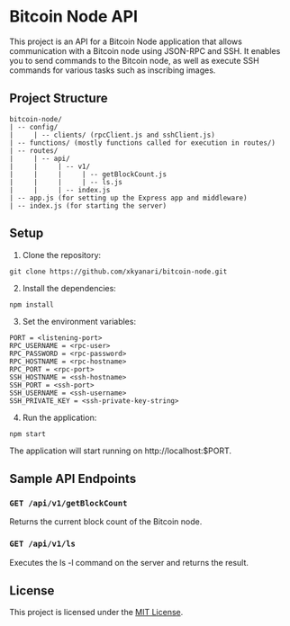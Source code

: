 # Bitcoin Node API

This project is an API for a Bitcoin Node application that allows communication with a Bitcoin node using JSON-RPC and SSH. It enables you to send commands to the Bitcoin node, as well as execute SSH commands for various tasks such as inscribing images.

## Project Structure

```
bitcoin-node/
| -- config/
|     | -- clients/ (rpcClient.js and sshClient.js)
| -- functions/ (mostly functions called for execution in routes/)
| -- routes/
|     | -- api/
|     |     | -- v1/
|     |     |     | -- getBlockCount.js
|     |     |     | -- ls.js
|     |     | -- index.js
| -- app.js (for setting up the Express app and middleware)
| -- index.js (for starting the server)
```

## Setup
1. Clone the repository:

```
git clone https://github.com/xkyanari/bitcoin-node.git
```

2. Install the dependencies:

```
npm install
```

3. Set the environment variables:

```
PORT = <listening-port>
RPC_USERNAME = <rpc-user>
RPC_PASSWORD = <rpc-password>
RPC_HOSTNAME = <rpc-hostname>
RPC_PORT = <rpc-port>
SSH_HOSTNAME = <ssh-hostname>
SSH_PORT = <ssh-port>
SSH_USERNAME = <ssh-username>
SSH_PRIVATE_KEY = <ssh-private-key-string>
```

4. Run the application:

```
npm start
```

The application will start running on http://localhost:$PORT.

## Sample API Endpoints

### `GET /api/v1/getBlockCount`
Returns the current block count of the Bitcoin node.

### `GET /api/v1/ls`
Executes the ls -l command on the server and returns the result.

## License
This project is licensed under the [MIT License](https://opensource.org/licenses/MIT).
